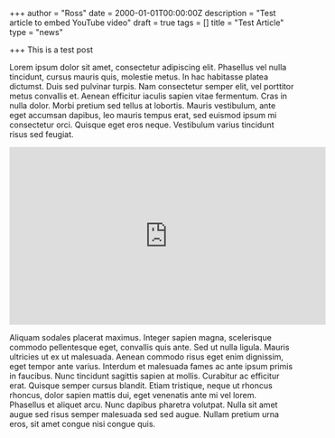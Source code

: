 +++
author = "Ross"
date = 2000-01-01T00:00:00Z
description = "Test article to embed YouTube video"
draft = true
tags = []
title = "Test Article"
type = "news"

+++
This is a test post

Lorem ipsum dolor sit amet, consectetur adipiscing elit. Phasellus vel nulla tincidunt, cursus mauris quis, molestie metus. In hac habitasse platea dictumst. Duis sed pulvinar turpis. Nam consectetur semper elit, vel porttitor metus convallis et. Aenean efficitur iaculis sapien vitae fermentum. Cras in nulla dolor. Morbi pretium sed tellus at lobortis. Mauris vestibulum, ante eget accumsan dapibus, leo mauris tempus erat, sed euismod ipsum mi consectetur orci. Quisque eget eros neque. Vestibulum varius tincidunt risus sed feugiat.

<iframe width="560" height="315" src="https://www.youtube.com/embed/jEC2Uc1ZJS4" title="YouTube video player" frameborder="0" allow="accelerometer; autoplay; clipboard-write; encrypted-media; gyroscope; picture-in-picture" allowfullscreen></iframe>

Aliquam sodales placerat maximus. Integer sapien magna, scelerisque commodo pellentesque eget, convallis quis ante. Sed ut nulla ligula. Mauris ultricies ut ex ut malesuada. Aenean commodo risus eget enim dignissim, eget tempor ante varius. Interdum et malesuada fames ac ante ipsum primis in faucibus. Nunc tincidunt sagittis sapien at mollis. Curabitur ac efficitur erat. Quisque semper cursus blandit. Etiam tristique, neque ut rhoncus rhoncus, dolor sapien mattis dui, eget venenatis ante mi vel lorem. Phasellus et aliquet arcu. Nunc dapibus pharetra volutpat. Nulla sit amet augue sed risus semper malesuada sed sed augue. Nullam pretium urna eros, sit amet congue nisi congue quis.